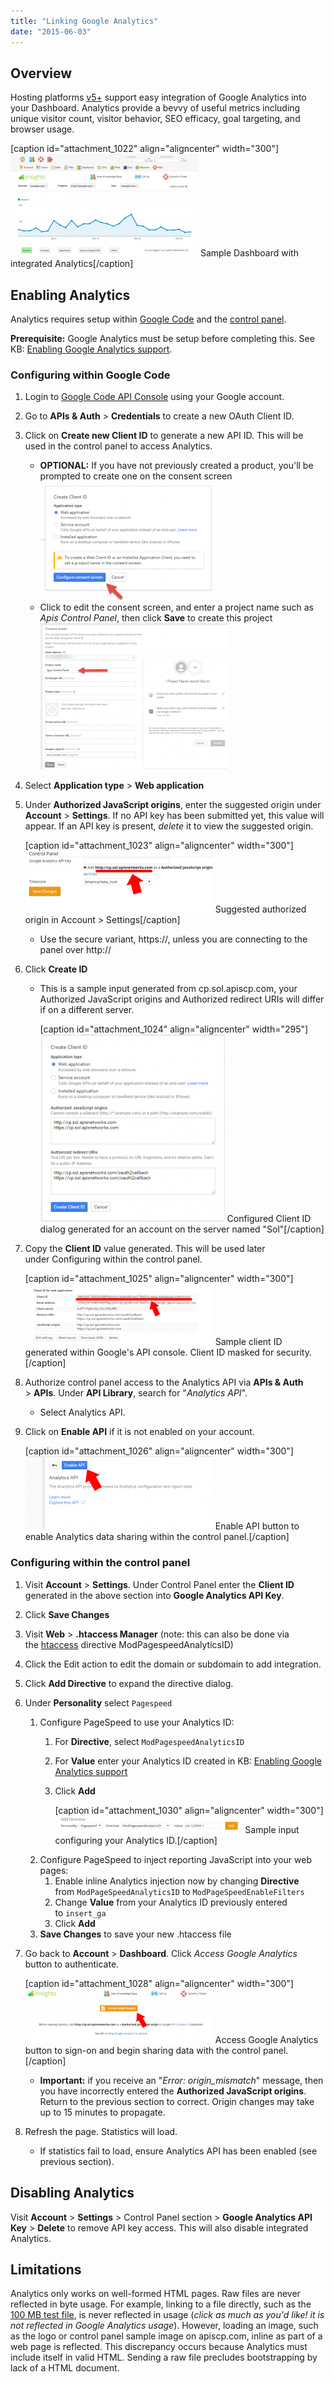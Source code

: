 ```yaml
---
title: "Linking Google Analytics"
date: "2015-06-03"
---
```


## Overview

Hosting platforms [v5+](https://kb.apiscp.com/platform/determining-platform-version/) support easy integration of Google Analytics into your Dashboard. Analytics provide a bevvy of useful metrics including unique visitor count, visitor behavior, SEO efficacy, goal targeting, and browser usage.

\[caption id="attachment\_1022" align="aligncenter" width="300"\][![Sample Dashboard with integrated Analytics](images/dashboard-analytics-300x164.png)](https://kb.apiscp.com/wp-content/uploads/2015/06/dashboard-analytics.png) Sample Dashboard with integrated Analytics\[/caption\]

## Enabling Analytics

Analytics requires setup within [Google Code](https://code.google.com/apis/console) and the [control panel](https://kb.apiscp.com/control-panel/logging-into-the-control-panel/).

**Prerequisite:** Google Analytics must be setup before completing this. See KB: [Enabling Google Analytics support](https://kb.apiscp.com/web-content/enabling-google-analytics-support/).

### Configuring within Google Code

1. Login to [Google Code API Console](https://code.google.com/apis/console) using your Google account.
2. Go to **APIs & Auth** > **Credentials** to create a new OAuth Client ID.
3. Click on **Create new Client ID** to generate a new API ID. This will be used in the control panel to access Analytics.
    - **OPTIONAL:** If you have not previously created a product, you'll be prompted to create one on the consent screen![Prompt to create product ID on Consent screen](images/google-code-consent-300x190.png)
    - Click to edit the consent screen, and enter a project name such as _Apis Control Panel_, then click **Save** to create this project[![Create a project name](images/google-code-consent-2-300x234.png)](https://kb.apiscp.com/wp-content/uploads/2015/06/google-code-consent-2.png)
4. Select **Application type** > **Web application**
5. Under **Authorized JavaScript origins**, enter the suggested origin under **Account** > **Settings**. If no API key has been submitted yet, this value will appear. If an API key is present, _delete_ it to view the suggested origin.
    
    \[caption id="attachment\_1023" align="aligncenter" width="300"\][![Suggested authorized origin in Account > Settings](images/origin-suggestion-300x99.png)](https://kb.apiscp.com/wp-content/uploads/2015/06/origin-suggestion.png) Suggested authorized origin in Account > Settings\[/caption\]
    - Use the secure variant, https://, unless you are connecting to the panel over http://
6. Click **Create ID**
    - This is a sample input generated from cp.sol.apiscp.com, your Authorized JavaScript origins and Authorized redirect URIs will differ if on a different server.
        
        \[caption id="attachment\_1024" align="aligncenter" width="295"\][![Configured Client ID dialog generated for an account on the server named ](images/create-client-id-modal-295x300.png)](https://kb.apiscp.com/wp-content/uploads/2015/06/create-client-id-modal.png) Configured Client ID dialog generated for an account on the server named "Sol"\[/caption\]
7. Copy the **Client ID** value generated. This will be used later under Configuring within the control panel.
    
    \[caption id="attachment\_1025" align="aligncenter" width="300"\][![Sample client ID generated within Google's API console. Client ID masked for security.](images/sample-client-id-300x98.png)](https://kb.apiscp.com/wp-content/uploads/2015/06/sample-client-id.png) Sample client ID generated within Google's API console. Client ID masked for security.\[/caption\]
8. Authorize control panel access to the Analytics API via **APIs & Auth** > **APIs**. Under **API Library**, search for "_Analytics API_".
    - Select Analytics API.
9. Click on **Enable API** if it is not enabled on your account.
    
    \[caption id="attachment\_1026" align="aligncenter" width="300"\][![Enable API button to enable Analytics data sharing within the control panel.](images/enable-api-button-300x117.png)](https://kb.apiscp.com/wp-content/uploads/2015/06/enable-api-button.png) Enable API button to enable Analytics data sharing within the control panel.\[/caption\]

### Configuring within the control panel

1. Visit **Account** > **Settings**. Under Control Panel enter the **Client ID** generated in the above section into **Google Analytics API Key**.
2. Click **Save Changes**
3. Visit **Web** > **.htaccess Manager** (note: this can also be done via the [htaccess](https://kb.apiscp.com/guides/htaccess-guide/) directive ModPagespeedAnalyticsID)
4. Click the Edit action to edit the domain or subdomain to add integration.
5. Click **Add Directive** to expand the directive dialog.
6. Under **Personality** select `Pagespeed`
    1. Configure PageSpeed to use your Analytics ID:
        1. For **Directive**, select `ModPagespeedAnalyticsID`
        2. For **Value** enter your Analytics ID created in KB: [Enabling Google Analytics support](https://kb.apiscp.com/web-content/enabling-google-analytics-support/)
        3. Click **Add**
            
            \[caption id="attachment\_1030" align="aligncenter" width="300"\][![Sample input configuring your Analytics ID.](images/sample-personality-input-300x28.png)](https://kb.apiscp.com/wp-content/uploads/2015/06/sample-personality-input.png) Sample input configuring your Analytics ID.\[/caption\]
    2. Configure PageSpeed to inject reporting JavaScript into your web pages:
        1. Enable inline Analytics injection now by changing **Directive** from `ModPageSpeedAnalyticsID` to `ModPageSpeedEnableFilters`
        2. Change **Value** from your Analytics ID previously entered to `insert_ga`
        3. Click **Add**
    3. **Save Changes** to save your new .htaccess file
7. Go back to **Account** > **Dashboard**. Click _Access Google Analytics_ button to authenticate.
    
    \[caption id="attachment\_1028" align="aligncenter" width="300"\][![Access Google Analytics button to sign-on and begin sharing data with the control panel.](images/access-google-analytics-button-300x87.png)](https://kb.apiscp.com/wp-content/uploads/2015/06/access-google-analytics-button.png) Access Google Analytics button to sign-on and begin sharing data with the control panel.\[/caption\]
    - **Important:** if you receive an "_Error: origin\_mismatch_" message, then you have incorrectly entered the **Authorized JavaScript origins**. Return to the previous section to correct. Origin changes may take up to 15 minutes to propagate.
8. Refresh the page. Statistics will load.
    - If statistics fail to load, ensure Analytics API has been enabled (see previous section).

## Disabling Analytics

Visit **Account** > **Settings** > Control Panel section > **Google Analytics API Key** > **Delete** to remove API key access. This will also disable integrated Analytics.

## Limitations

Analytics only works on well-formed HTML pages. Raw files are never reflected in byte usage. For example, linking to a file directly, such as the [100 MB test file](http://d.goap.is/100mb.zip), is never reflected in usage (_click as much as you'd like! it is not reflected in Google Analytics usage_). However, loading an image, such as the logo or control panel sample image on apiscp.com, inline as part of a web page is reflected. This discrepancy occurs because Analytics must include itself in valid HTML. Sending a raw file precludes bootstrapping by lack of a HTML document.
